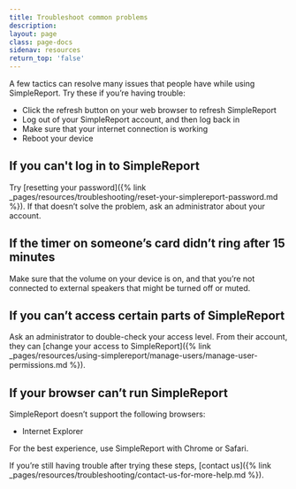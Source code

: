 ```yaml
---
title: Troubleshoot common problems
description:
layout: page
class: page-docs
sidenav: resources
return_top: 'false'
---
```


A few tactics can resolve many issues that people have while using SimpleReport. Try these if you’re having trouble:
* Click the refresh button on your web browser to refresh SimpleReport
* Log out of your SimpleReport account, and then log back in
* Make sure that your internet connection is working
* Reboot your device

## If you can't log in to SimpleReport
Try [resetting your password]({% link _pages/resources/troubleshooting/reset-your-simplereport-password.md %}). If that doesn’t solve the problem, ask an administrator about your account.

## If the timer on someone’s card didn’t ring after 15 minutes
Make sure that the volume on your device is on, and that you’re not connected to external speakers that might be turned off or muted.

## If you can’t access certain parts of SimpleReport
Ask an administrator to double-check your access level. From their account, they can [change your access to SimpleReport]({% link _pages/resources/using-simplereport/manage-users/manage-user-permissions.md %}).

## If your browser can’t run SimpleReport
SimpleReport doesn’t support the following browsers:
* Internet Explorer

For the best experience, use SimpleReport with Chrome or Safari.

If you’re still having trouble after trying these steps, [contact us]({% link _pages/resources/troubleshooting/contact-us-for-more-help.md %}).
